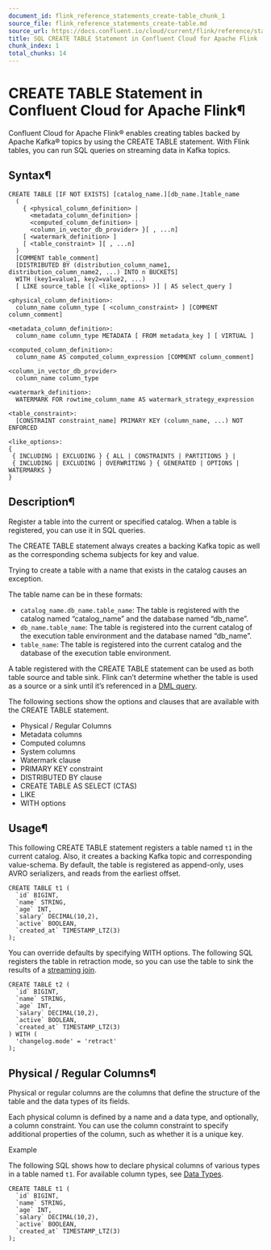 ```yaml
---
document_id: flink_reference_statements_create-table_chunk_1
source_file: flink_reference_statements_create-table.md
source_url: https://docs.confluent.io/cloud/current/flink/reference/statements/create-table.html
title: SQL CREATE TABLE Statement in Confluent Cloud for Apache Flink
chunk_index: 1
total_chunks: 14
---
```


# CREATE TABLE Statement in Confluent Cloud for Apache Flink¶

Confluent Cloud for Apache Flink® enables creating tables backed by Apache Kafka® topics by using the CREATE TABLE statement. With Flink tables, you can run SQL queries on streaming data in Kafka topics.

## Syntax¶

    CREATE TABLE [IF NOT EXISTS] [catalog_name.][db_name.]table_name
      (
        { <physical_column_definition> |
          <metadata_column_definition> |
          <computed_column_definition> |
          <column_in_vector_db_provider> }[ , ...n]
        [ <watermark_definition> ]
        [ <table_constraint> ][ , ...n]
      )
      [COMMENT table_comment]
      [DISTRIBUTED BY (distribution_column_name1, distribution_column_name2, ...) INTO n BUCKETS]
      WITH (key1=value1, key2=value2, ...)
      [ LIKE source_table [( <like_options> )] | AS select_query ]

    <physical_column_definition>:
      column_name column_type [ <column_constraint> ] [COMMENT column_comment]

    <metadata_column_definition>:
      column_name column_type METADATA [ FROM metadata_key ] [ VIRTUAL ]

    <computed_column_definition>:
      column_name AS computed_column_expression [COMMENT column_comment]

    <column_in_vector_db_provider>
      column_name column_type

    <watermark_definition>:
      WATERMARK FOR rowtime_column_name AS watermark_strategy_expression

    <table_constraint>:
      [CONSTRAINT constraint_name] PRIMARY KEY (column_name, ...) NOT ENFORCED

    <like_options>:
    {
     { INCLUDING | EXCLUDING } { ALL | CONSTRAINTS | PARTITIONS } |
     { INCLUDING | EXCLUDING | OVERWRITING } { GENERATED | OPTIONS | WATERMARKS }
    }

## Description¶

Register a table into the current or specified catalog. When a table is registered, you can use it in SQL queries.

The CREATE TABLE statement always creates a backing Kafka topic as well as the corresponding schema subjects for key and value.

Trying to create a table with a name that exists in the catalog causes an exception.

The table name can be in these formats:

* `catalog_name.db_name.table_name`: The table is registered with the catalog named “catalog_name” and the database named “db_name”.
* `db_name.table_name`: The table is registered into the current catalog of the execution table environment and the database named “db_name”.
* `table_name`: The table is registered into the current catalog and the database of the execution table environment.

A table registered with the CREATE TABLE statement can be used as both table source and table sink. Flink can’t determine whether the table is used as a source or a sink until it’s referenced in a [DML query](../queries/overview.html#flink-sql-queries).

The following sections show the options and clauses that are available with the CREATE TABLE statement.

* Physical / Regular Columns
* Metadata columns
* Computed columns
* System columns
* Watermark clause
* PRIMARY KEY constraint
* DISTRIBUTED BY clause
* CREATE TABLE AS SELECT (CTAS)
* LIKE
* WITH options

## Usage¶

This following CREATE TABLE statement registers a table named `t1` in the current catalog. Also, it creates a backing Kafka topic and corresponding value-schema. By default, the table is registered as append-only, uses AVRO serializers, and reads from the earliest offset.

    CREATE TABLE t1 (
      `id` BIGINT,
      `name` STRING,
      `age` INT,
      `salary` DECIMAL(10,2),
      `active` BOOLEAN,
      `created_at` TIMESTAMP_LTZ(3)
    );

You can override defaults by specifying WITH options. The following SQL registers the table in retraction mode, so you can use the table to sink the results of a [streaming join](../queries/joins.html#flink-sql-joins).

    CREATE TABLE t2 (
      `id` BIGINT,
      `name` STRING,
      `age` INT,
      `salary` DECIMAL(10,2),
      `active` BOOLEAN,
      `created_at` TIMESTAMP_LTZ(3)
    ) WITH (
      'changelog.mode' = 'retract'
    );

## Physical / Regular Columns¶

Physical or regular columns are the columns that define the structure of the table and the data types of its fields.

Each physical column is defined by a name and a data type, and optionally, a column constraint. You can use the column constraint to specify additional properties of the column, such as whether it is a unique key.

Example

The following SQL shows how to declare physical columns of various types in a table named `t1`. For available column types, see [Data Types](../datatypes.html#flink-sql-datatypes).

    CREATE TABLE t1 (
      `id` BIGINT,
      `name` STRING,
      `age` INT,
      `salary` DECIMAL(10,2),
      `active` BOOLEAN,
      `created_at` TIMESTAMP_LTZ(3)
    );
